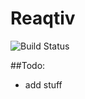 # Reaqtiv
![Build Status](https://travis-ci.org/frontengineer/reaqtiv.svg?branch=master)

##Todo:
* add stuff
